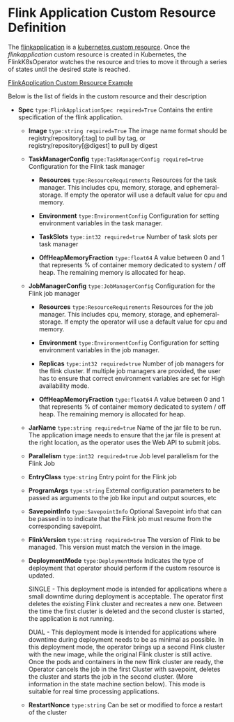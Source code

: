 # Flink Application Custom Resource Definition
The [flinkapplication](https://github.com/lyft/flinkk8soperator/blob/master/deploy/crd.yaml) is a [kubernetes custom resource](https://kubernetes.io/docs/concepts/extend-kubernetes/api-extension/custom-resources/). Once the *flinkapplication* custom resource is created in Kubernetes, the FlinkK8sOperator watches the resource and tries to move it through a series of states until the desired state is reached.

[FlinkApplication Custom Resource Example](https://github.com/lyft/flinkk8soperator/blob/master/example/example.yaml)

Below is the list of fields in the custom resource and their description

* **Spec** `type:FlinkApplicationSpec required=True`
  Contains the entire specification of the flink application.

  * **Image** `type:string required=True`
    The image name format should be registry/repository[:tag] to pull by tag, or registry/repository[@digest] to pull by digest

  * **TaskManagerConfig** `type:TaskManagerConfig required=true`
    Configuration for the Flink task manager

    * **Resources** `type:ResourceRequirements`
      Resources for the task manager. This includes cpu, memory, storage, and ephemeral-storage. If empty the operator will
      use a default value for cpu and memory.

    * **Environment** `type:EnvironmentConfig`
      Configuration for setting environment variables in the task manager.

    * **TaskSlots** `type:int32 required=true`
      Number of task slots per task manager
    
    * **OffHeapMemoryFraction** `type:float64`
      A value between 0 and 1 that represents % of container memory dedicated to system / off heap. The
      remaining memory is allocated for heap.
    
  * **JobManagerConfig** `type:JobManagerConfig`
    Configuration for the Flink job manager

    * **Resources** `type:ResourceRequirements`
      Resources for the job manager. This includes cpu, memory, storage, and ephemeral-storage. If empty the operator will
      use a default value for cpu and memory.

    * **Environment** `type:EnvironmentConfig`
      Configuration for setting environment variables in the job manager.

    * **Replicas** `type:int32 required=true`
      Number of job managers for the flink cluster. If multiple job managers are provided, the user has to ensure that
      correct environment variables are set for High availability mode.
      
    * **OffHeapMemoryFraction** `type:float64`
      A value between 0 and 1 that represents % of container memory dedicated to system / off heap. The
      remaining memory is allocated for heap.

  * **JarName** `type:string required=true`
    Name of the jar file to be run. The application image needs to ensure that the jar file is present at the right location, as
    the operator uses the Web API to submit jobs.

  * **Parallelism** `type:int32 required=true`
    Job level parallelism for the Flink Job

  * **EntryClass** `type:string`
    Entry point for the Flink job

  * **ProgramArgs** `type:string`
    External configuration parameters to be passed as arguments to the job like input and output sources, etc

  * **SavepointInfo** `type:SavepointInfo`
    Optional Savepoint info that can be passed in to indicate that the Flink job must resume from the corresponding savepoint.
  
  * **FlinkVersion** `type:string required=true`
    The version of Flink to be managed. This version must match the version in the image.

  * **DeploymentMode** `type:DeploymentMode`
    Indicates the type of deployment that operator should perform if the custom resource is updated.

    SINGLE  - This deployment mode is intended for applications where a small downtime during deployment is acceptable. The operator first deletes the existing Flink cluster and recreates a new one. Between the time the first cluster is deleted and the second cluster is started, the application is not running.

    DUAL - This deployment mode is intended for applications where downtime during deployment needs to be as minimal as possible. In this deployment mode, the operator brings up a second Flink cluster with the new image, while the original Flink cluster is still active. Once the pods and containers in the new flink cluster are ready, the Operator cancels the job in the first Cluster with savepoint, deletes the cluster and starts the job in the second cluster. (More information in the state machine section below). This mode is suitable for real time processing applications. 

  * **RestartNonce** `type:string`
    Can be set or modified to force a restart of the cluster